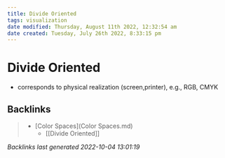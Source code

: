```yaml
---
title: Divide Oriented
tags: visualization
date modified: Thursday, August 11th 2022, 12:32:54 am
date created: Tuesday, July 26th 2022, 8:33:15 pm
---
```


# Divide Oriented
- corresponds to physical realization (screen,printer), e.g., RGB, CMYK

## Backlinks

> - [Color Spaces](Color Spaces.md)
>   - [[Divide Oriented]]

_Backlinks last generated 2022-10-04 13:01:19_
